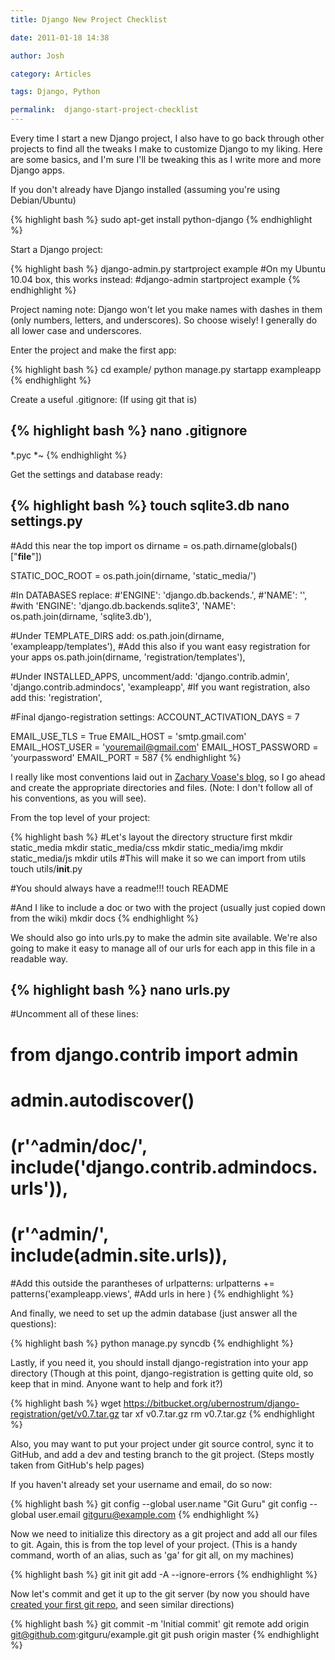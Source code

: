 ```yaml
---
title: Django New Project Checklist

date: 2011-01-18 14:38

author: Josh

category: Articles

tags: Django, Python

permalink:  django-start-project-checklist
---
```

Every time I start a new Django project, I also have to go back through
other projects to find all the tweaks I make to customize Django to my
liking. Here are some basics, and I'm sure I'll be tweaking this as I
write more and more Django apps.

If you don't already have Django installed (assuming you're using
Debian/Ubuntu)

{% highlight bash %}
sudo apt-get install python-django
{% endhighlight %}

Start a Django project:

{% highlight bash %}
django-admin.py startproject example
#On my Ubuntu 10.04 box, this works instead:
#django-admin startproject example
{% endhighlight %}

Project naming note: Django won't let you make names with dashes in them
(only numbers, letters, and underscores). So choose wisely! I generally
do all lower case and underscores.

Enter the project and make the first app:

{% highlight bash %}
cd example/
python manage.py startapp exampleapp
{% endhighlight %}

Create a useful .gitignore: (If using git that is)

{% highlight bash %}
nano .gitignore
------

\*.pyc
\*~
{% endhighlight %}

Get the settings and database ready:

{% highlight bash %}
touch sqlite3.db
nano settings.py
------

#Add this near the top
import os
dirname = os.path.dirname(globals()["__file__"])

STATIC_DOC_ROOT = os.path.join(dirname, 'static_media/')

#In DATABASES replace:
#'ENGINE': 'django.db.backends.',
#'NAME': '',
#with
'ENGINE': 'django.db.backends.sqlite3',
'NAME': os.path.join(dirname, 'sqlite3.db'),

#Under TEMPLATE_DIRS add:
os.path.join(dirname, 'exampleapp/templates'),
#Add this also if you want easy registration for your apps
os.path.join(dirname, 'registration/templates'),

#Under INSTALLED_APPS, uncomment/add:
'django.contrib.admin',
'django.contrib.admindocs',
'exampleapp',
#If you want registration, also add this:
'registration',

#Final django-registration settings:
ACCOUNT_ACTIVATION_DAYS = 7

EMAIL_USE_TLS = True
EMAIL_HOST = 'smtp.gmail.com'
EMAIL_HOST_USER = 'youremail@gmail.com'
EMAIL_HOST_PASSWORD = 'yourpassword'
EMAIL_PORT = 587
{% endhighlight %}

I really like most conventions laid out in [Zachary Voase's
blog](http://blog.zacharyvoase.com/2010/02/03/django-project-conventions/),
so I go ahead and create the appropriate directories and files. (Note: I
don't follow all of his conventions, as you will see).

From the top level of your project:

{% highlight bash %}
#Let's layout the directory structure first
mkdir static_media
mkdir static_media/css
mkdir static_media/img
mkdir static_media/js
mkdir utils
#This will make it so we can import from utils
touch utils/__init__.py

#You should always have a readme!!!
touch README

#And I like to include a doc or two with the project (usually just copied down from the wiki)
mkdir docs
{% endhighlight %}

We should also go into urls.py to make the admin site available. We're
also going to make it easy to manage all of our urls for each app in
this file in a readable way.

{% highlight bash %}
nano urls.py
------

#Uncomment all of these lines:

# from django.contrib import admin
# admin.autodiscover()
# (r'^admin/doc/', include('django.contrib.admindocs.urls')),
# (r'^admin/', include(admin.site.urls)),

#Add this outside the parantheses of urlpatterns:
urlpatterns += patterns('exampleapp.views',
    #Add urls in here
)
{% endhighlight %}

And finally, we need to set up the admin database (just answer all the
questions):

{% highlight bash %}
python manage.py syncdb
{% endhighlight %}

Lastly, if you need it, you should install django-registration into your
app directory (Though at this point, django-registration is getting
quite old, so keep that in mind. Anyone want to help and fork it?)

{% highlight bash %}
wget https://bitbucket.org/ubernostrum/django-registration/get/v0.7.tar.gz
tar xf v0.7.tar.gz
rm v0.7.tar.gz
{% endhighlight %}

Also, you may want to put your project under git source control, sync it
to GitHub, and add a dev and testing branch to the git project. (Steps
mostly taken from GitHub's help pages)

If you haven't already set your username and email, do so now:

{% highlight bash %}
git config --global user.name "Git Guru"
git config --global user.email gitguru@example.com
{% endhighlight %}

Now we need to initialize this directory as a git project and add all
our files to git. Again, this is from the top level of your project.
(This is a handy command, worth of an alias, such as 'ga' for git all,
on my machines)

{% highlight bash %}
git init
git add -A --ignore-errors
{% endhighlight %}

Now let's commit and get it up to the git server (by now you should have
[created your first git repo](https://github.com/repositories/new), and
seen similar directions)

{% highlight bash %}
git commit -m 'Initial commit'
git remote add origin git@github.com:gitguru/example.git
git push origin master
{% endhighlight %}
